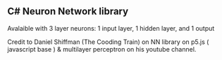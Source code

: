 ## C# Neuron Network library 
 
Avalaible with 3 layer neurons: 1 input layer, 1 hidden layer, and 1 output

Credit to Daniel Shiffman (The Cooding Train) on NN library on p5.js ( javascript base ) & multilayer perceptron on his youtube channel.